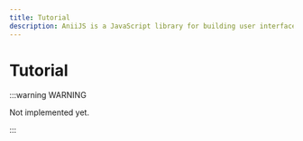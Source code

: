 ```yaml
---
title: Tutorial
description: AniiJS is a JavaScript library for building user interfaces. And provides declarative and component-based programming model that can help you to save time.
---
```


# Tutorial

:::warning WARNING

Not implemented yet.

:::
